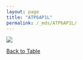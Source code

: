 ```yaml
---
layout: page
title: "ATP6AP1L"
permalink: /_mds/ATP6AP1L/
---
```


![](../../algns0/5HSAA008559_aln_report.png?raw=true)

[Back to Table](../../display)